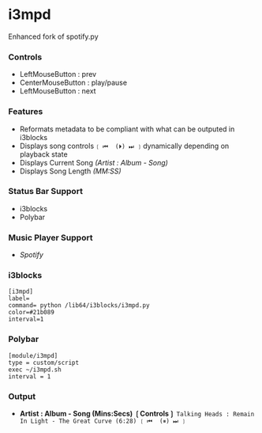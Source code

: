 # i3mpd
Enhanced fork of spotify.py

### Controls
* LeftMouseButton : prev
* CenterMouseButton : play/pause
* LeftMouseButton : next

### Features
* Reformats metadata to be compliant with what can be outputed in i3blocks
* Displays song controls `❲ ⏮  (⏵) ⏭ ❳` dynamically depending on playback state
* Displays Current Song *(Artist : Album - Song)*
* Displays Song Length *(MM:SS)*

### Status Bar Support
* i3blocks
* Polybar

### Music Player Support
* *Spotify*

### i3blocks
```
[i3mpd]
label=
command= python /lib64/i3blocks/i3mpd.py
color=#21b089
interval=1
```

### Polybar
```
[module/i3mpd]
type = custom/script
exec ~/i3mpd.sh
interval = 1
```

### Output
* **Artist : Album - Song (Mins:Secs) ❲Controls❳**
`Talking Heads : Remain In Light - The Great Curve (6:28) ❲ ⏮  (⏸) ⏭ ❳`
